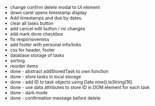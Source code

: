 - change confirm delete modal to UI element
- down caret opens timestamp display
- Add timestamps and due by dates.
- clear all tasks button
- add cancel edit button / no changes
- add mark done checkbox
- fix responsiveness
- add footer with personal info/links
- css for header, footer
- database storage of tasks
- sorting
- reorder items
- done - abstract addStoredTask to own function
- done - store tasks in local storage
- done - add ID to task objects using Date.now().toString(16)
- done - use data attributes to store ID in DOM element for each task
- done - dark mode
- done - confirmation message before delete